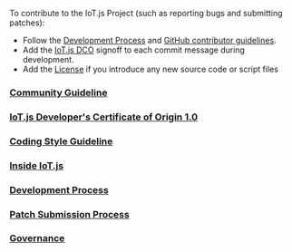 To contribute to the IoT.js Project (such as reporting bugs and submitting patches):
* Follow the [Development Process](Development-Process.md) and [GitHub contributor guidelines](https://guides.github.com/activities/contributing-to-open-source/).
* Add the [IoT.js DCO](IoT.js-Developer's-Certificate-of-Origin-1.0.md) signoff to each commit message during development.
* Add the [License](../License.md) if you introduce any new source code or script files

### [Community Guideline](Community-Guidelines.md)
### [IoT.js Developer's Certificate of Origin 1.0](IoT.js-Developer's-Certificate-of-Origin-1.0.md)
### [Coding Style Guideline](Coding-Style-Guideline.md)
### [Inside IoT.js](../devs/Inside-IoT.js.md)
### [Development Process](Development-Process.md)
### [Patch Submission Process](Patch-Submission-Process.md)
### [Governance](Governance.md)